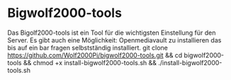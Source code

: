 # Bigwolf2000-tools

Das Bigolf2000-tools ist ein Tool für die wichtigsten Einstellung für den Server.
Es gibt auch eine Möglichkeit: 
Openmediavault zu installieren das bis auf ein bar fragen selbstständig installiert.
git clone https://github.com/Wolf2000Pi/bigwolf2000-tools.git && cd bigwolf2000-tools && chmod +x install-bigwolf2000-tools.sh && ./install-bigwolf2000-tools.sh
